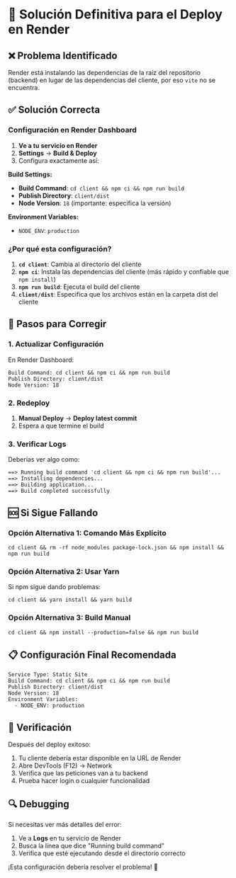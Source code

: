 # 🔧 Solución Definitiva para el Deploy en Render

## ❌ Problema Identificado
Render está instalando las dependencias de la raíz del repositorio (backend) en lugar de las dependencias del cliente, por eso `vite` no se encuentra.

## ✅ Solución Correcta

### Configuración en Render Dashboard

1. **Ve a tu servicio en Render**
2. **Settings** → **Build & Deploy**
3. Configura exactamente así:

**Build Settings:**
- **Build Command**: `cd client && npm ci && npm run build`
- **Publish Directory**: `client/dist`
- **Node Version**: `18` (importante: especifica la versión)

**Environment Variables:**
- `NODE_ENV`: `production`

### ¿Por qué esta configuración?

1. **`cd client`**: Cambia al directorio del cliente
2. **`npm ci`**: Instala las dependencias del cliente (más rápido y confiable que `npm install`)
3. **`npm run build`**: Ejecuta el build del cliente
4. **`client/dist`**: Especifica que los archivos están en la carpeta dist del cliente

## 🔄 Pasos para Corregir

### 1. Actualizar Configuración
En Render Dashboard:
```
Build Command: cd client && npm ci && npm run build
Publish Directory: client/dist
Node Version: 18
```

### 2. Redeploy
1. **Manual Deploy** → **Deploy latest commit**
2. Espera a que termine el build

### 3. Verificar Logs
Deberías ver algo como:
```
==> Running build command 'cd client && npm ci && npm run build'...
==> Installing dependencies...
==> Building application...
==> Build completed successfully
```

## 🆘 Si Sigue Fallando

### Opción Alternativa 1: Comando Más Explícito
```
cd client && rm -rf node_modules package-lock.json && npm install && npm run build
```

### Opción Alternativa 2: Usar Yarn
Si npm sigue dando problemas:
```
cd client && yarn install && yarn build
```

### Opción Alternativa 3: Build Manual
```
cd client && npm install --production=false && npm run build
```

## 📋 Configuración Final Recomendada

```
Service Type: Static Site
Build Command: cd client && npm ci && npm run build
Publish Directory: client/dist
Node Version: 18
Environment Variables:
  - NODE_ENV: production
```

## 🎯 Verificación

Después del deploy exitoso:
1. Tu cliente debería estar disponible en la URL de Render
2. Abre DevTools (F12) → Network
3. Verifica que las peticiones van a tu backend
4. Prueba hacer login o cualquier funcionalidad

## 🔍 Debugging

Si necesitas ver más detalles del error:
1. Ve a **Logs** en tu servicio de Render
2. Busca la línea que dice "Running build command"
3. Verifica que esté ejecutando desde el directorio correcto

¡Esta configuración debería resolver el problema! 🚀
